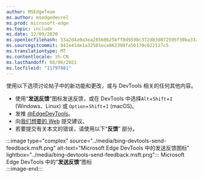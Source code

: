 ```yaml
---
author: MSEdgeTeam
ms.author: msedgedevrel
ms.prod: microsoft-edge
ms.topic: include
ms.date: 12/09/2020
ms.openlocfilehash: 53a2d4a9a3ea28560b25bff8d959bc372d83d072595f30ba332c32eda7808d4f
ms.sourcegitcommit: 841e41de1a32501ece862399fa56170c022127c5
ms.translationtype: MT
ms.contentlocale: zh-CN
ms.lasthandoff: 08/06/2021
ms.locfileid: "11797881"
---
```

使用以下选项讨论帖子中的新功能和更改，或与 DevTools 相关的任何其他内容。  

*   使用“**发送反馈**”图标发送反馈，或在 DevTools 中选择`Alt`+`Shift`+`I` \(Windows、Linux\) 或 `Option`+`Shift`+`I` \(macOS\)。  
*   发推 [@EdgeDevTools][PostTweetEdgeDevTools]。  
*   向[我们想要的 Web][TheWebWeWant] 提交建议。  
*   若要提交有关本文的错误，请使用以下“**反馈**” 部分。  

:::image type="complex" source="../media/bing-devtools-send-feedback.msft.png" alt-text="Microsoft Edge DevTools 中的发送反馈图标" lightbox="../media/bing-devtools-send-feedback.msft.png":::
   Microsoft Edge DevTools 中的“**发送反馈**”图标  
:::image-end:::  

<!-- links -->  

[PostTweetEdgeDevTools]: https://twitter.com/intent/tweet?text=@EdgeDevTools "@EdgeDevTools | 发布推文"  

[EdgeDevToolsTwitterAccount]: https://twitter.com/EdgeDevTools "@EdgeDevTools Twitter 帐户"  

[GitHubMicrosoftDocsEdgeDeveloperNewIssue]: https://github.com/MicrosoftDocs/edge-developer/issues/new?title=[DevTools%20Docs%20Feedback] "新问题 - MicrosoftDocs/edge-developer - GitHub"  

[TheWebWeWant]: https://webwewant.fyi "我们想要的网络"  

